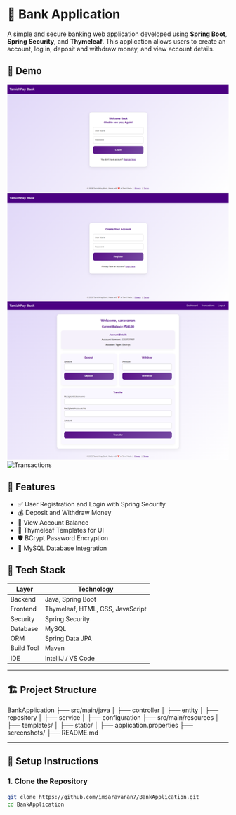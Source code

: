 # 🏦 Bank Application

A simple and secure banking web application developed using **Spring Boot**, **Spring Security**, and **Thymeleaf**. This application allows users to create an account, log in, deposit and withdraw money, and view account details.

## 📸 Demo

![Login Page](screenshots/login.png)
![Register](screenshots/register.png)
![Dashboard](screenshots/dashboard.png)
![Transactions](screenshots/transaction.png)

## 🚀 Features

- ✅ User Registration and Login with Spring Security
- 💰 Deposit and Withdraw Money
- 🧾 View Account Balance
- 📄 Thymeleaf Templates for UI
- 🛡️ BCrypt Password Encryption
- 💾 MySQL Database Integration

## 🧰 Tech Stack

| Layer              | Technology                          |
|--------------------|-------------------------------------|
| Backend            | Java, Spring Boot                   |
| Frontend           | Thymeleaf, HTML, CSS, JavaScript    |
| Security           | Spring Security                     |
| Database           | MySQL                               |
| ORM                | Spring Data JPA                     |
| Build Tool         | Maven                               |
| IDE                | IntelliJ / VS Code                  |

---

## 🏗️ Project Structure

BankApplication
├── src/main/java
│ ├── controller
│ ├── entity
│ ├── repository
│ ├── service
│ ├── configuration
├── src/main/resources
│ ├── templates/
│ ├── static/
│ ├── application.properties
├── screenshots/
├── README.md

---

## 🔧 Setup Instructions

### 1. Clone the Repository

```bash
git clone https://github.com/imsaravanan7/BankApplication.git
cd BankApplication
